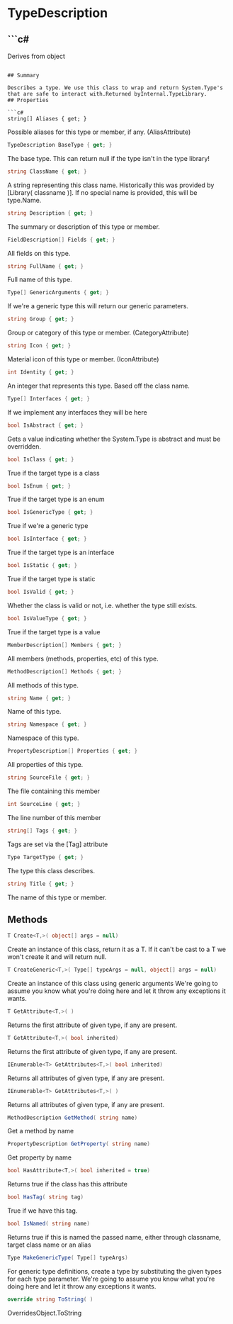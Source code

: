 # TypeDescription

## ```c#
Derives from object
```

## Summary

Describes a type. We use this class to wrap and return System.Type's that are safe to interact with.Returned byInternal.TypeLibrary.
## Properties

```c#
string[] Aliases { get; } 
```
Possible aliases for this type or member, if any. (AliasAttribute)
```c#
TypeDescription BaseType { get; } 
```
The base type. This can return null if the type isn't in the type library!
```c#
string ClassName { get; } 
```
A string representing this class name. Historically this was provided by [Library( classname )].
If no special name is provided, this will be type.Name.
```c#
string Description { get; } 
```
The summary or description of this type or member.
```c#
FieldDescription[] Fields { get; } 
```
All fields on this type.
```c#
string FullName { get; } 
```
Full name of this type.
```c#
Type[] GenericArguments { get; } 
```
If we're a generic type this will return our generic parameters.
```c#
string Group { get; } 
```
Group or category of this type or member. (CategoryAttribute)
```c#
string Icon { get; } 
```
Material icon of this type or member. (IconAttribute)
```c#
int Identity { get; } 
```
An integer that represents this type. Based off the class name.
```c#
Type[] Interfaces { get; } 
```
If we implement any interfaces they will be here
```c#
bool IsAbstract { get; } 
```
Gets a value indicating whether the System.Type is abstract and must be overridden.
```c#
bool IsClass { get; } 
```
True if the target type is a class
```c#
bool IsEnum { get; } 
```
True if the target type is an enum
```c#
bool IsGenericType { get; } 
```
True if we're a generic type
```c#
bool IsInterface { get; } 
```
True if the target type is an interface
```c#
bool IsStatic { get; } 
```
True if the target type is static
```c#
bool IsValid { get; } 
```
Whether the class is valid or not, i.e. whether the type still exists.
```c#
bool IsValueType { get; } 
```
True if the target type is a value
```c#
MemberDescription[] Members { get; } 
```
All members (methods, properties, etc) of this type.
```c#
MethodDescription[] Methods { get; } 
```
All methods of this type.
```c#
string Name { get; } 
```
Name of this type.
```c#
string Namespace { get; } 
```
Namespace of this type.
```c#
PropertyDescription[] Properties { get; } 
```
All properties of this type.
```c#
string SourceFile { get; } 
```
The file containing this member
```c#
int SourceLine { get; } 
```
The line number of this member
```c#
string[] Tags { get; } 
```
Tags are set via the [Tag] attribute
```c#
Type TargetType { get; } 
```
The type this class describes.
```c#
string Title { get; } 
```
The name of this type or member.
## Methods

```c#
T Create<T,>( object[] args = null) 
```
Create an instance of this class, return it as a T.
If it can't be cast to a T we won't create it and will return null.
```c#
T CreateGeneric<T,>( Type[] typeArgs = null, object[] args = null) 
```
Create an instance of this class using generic arguments
We're going to assume you know what you're doing here and let it throw any exceptions it wants.
```c#
T GetAttribute<T,>( ) 
```
Returns the first attribute of given type, if any are present.
```c#
T GetAttribute<T,>( bool inherited) 
```
Returns the first attribute of given type, if any are present.
```c#
IEnumerable<T> GetAttributes<T,>( bool inherited) 
```
Returns all attributes of given type, if any are present.
```c#
IEnumerable<T> GetAttributes<T,>( ) 
```
Returns all attributes of given type, if any are present.
```c#
MethodDescription GetMethod( string name) 
```
Get a method by name
```c#
PropertyDescription GetProperty( string name) 
```
Get property by name
```c#
bool HasAttribute<T,>( bool inherited = true) 
```
Returns true if the class has this attribute
```c#
bool HasTag( string tag) 
```
True if we have this tag.
```c#
bool IsNamed( string name) 
```
Returns true if this is named the passed name, either through classname, target class name or an alias
```c#
Type MakeGenericType( Type[] typeArgs) 
```
For generic type definitions, create a type by substituting the given types for each type parameter.
We're going to assume you know what you're doing here and let it throw any exceptions it wants.
```c#
override string ToString( ) 
```
OverridesObject.ToString
